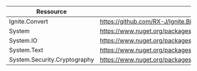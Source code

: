 | Ressource                    |  Source                                                                    |
|------------------------------|----------------------------------------------------------------------------|
| Ignite.Convert               | https://github.com/RX-J/Ignite.Binary                                      |
| System                       | https://www.nuget.org/packages/runtime.native.System                       |
| System.IO                    | https://www.nuget.org/packages/System.IO                                   |
| System.Text                  | https://www.nuget.org/packages/System.Text.Encoding                        |
| System.Security.Cryptography | https://www.nuget.org/packages/runtime.native.System.Security.Cryptography |
